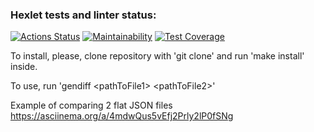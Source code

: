 ### Hexlet tests and linter status:
[![Actions Status](https://github.com/YuraOneAndOnly/qa-auto-engineer-javascript-project-87/actions/workflows/hexlet-check.yml/badge.svg)](https://github.com/YuraOneAndOnly/qa-auto-engineer-javascript-project-87/actions)
[![Maintainability](https://api.codeclimate.com/v1/badges/7a88c12c132a36f783bf/maintainability)](https://codeclimate.com/github/YuraOneAndOnly/qa-auto-engineer-javascript-project-87/maintainability)
[![Test Coverage](https://api.codeclimate.com/v1/badges/7a88c12c132a36f783bf/test_coverage)](https://codeclimate.com/github/YuraOneAndOnly/qa-auto-engineer-javascript-project-87/test_coverage)

To install, please, clone repository with 'git clone' and run 'make install' inside.

To use, run 'gendiff \<pathToFile1\> \<pathToFile2\>'

Example of comparing 2 flat JSON files https://asciinema.org/a/4mdwQus5vEfj2Prly2lP0fSNg
